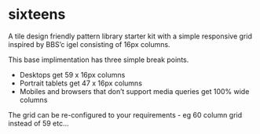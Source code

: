# sixteens

A tile design friendly pattern library starter kit with a simple responsive grid inspired by BBS’c igel consisting of 16px columns. 

This base implimentation has three simple break points.

- Desktops get 59 x 16px columns
- Portrait tablets get 47 x 16px columns
- Mobiles and browsers that don’t support media queries get 100% wide columns

The grid can be re-configured to your requirements - eg 60 column grid instead of 59 etc...

